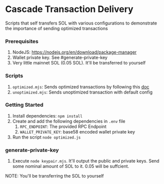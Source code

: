 # Cascade Transaction Delivery

Scripts that self transfers SOL with various configurations to demonstrate the importance of sending optimized transactions

### Prerequisites
1. NodeJS: https://nodejs.org/en/download/package-manager 
2. Wallet private key. See #generate-private-key
3. Very little mainnet SOL (0.05 SOL). It'll be transferred to yourself

### Scripts
1. `optimized.mjs`: Sends optimized transactions by following this [doc](https://docs.triton.one/chains/solana/sending-txs)
2. `unoptimized.mjs`: Sends unoptimized transaction with default config

### Getting Started
1. Install dependencies: `npm install`
2. Create and add the following dependencies in `.env` file
   1. `RPC_ENDPOINT`: The provided RPC Endpoint
   2. `WALLET_PRIVATE_KEY`: base58 encoded wallet private key
3. Run the script `node optimized.js`

### generate-private-key
1. Execute `node keypair.mjs`. It'll output the public and private keys. Send some nominal amount of SOL to it. 0.05 will be suffcient.

NOTE: You'll be transferring the SOL to yourself